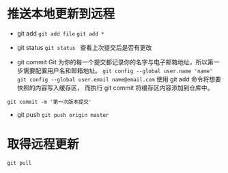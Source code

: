 推送本地更新到远程
====

+ git add
`git add file`
`git add *`

+ git status
`git status `
查看上次提交后是否有更改

+ git commit
Git 为你的每一个提交都记录你的名字与电子邮箱地址，所以第一步需要配置用户名和邮箱地址。
`git config --global user.name 'name'`
`git config --global user.email name@email.com`
使用 git add 命令将想要快照的内容写入缓存区， 而执行 git commit 将缓存区内容添加到仓库中。

`git commit -m '第一次版本提交'`

+ git push
`git push origin master`

取得远程更新
====
`git pull`
